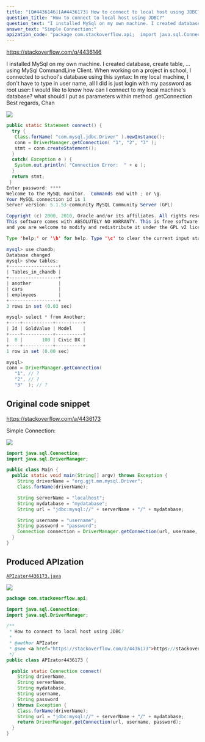 ```yaml
---
title: "[Q#4436146][A#4436173] How to connect to local host using JDBC?"
question_title: "How to connect to local host using JDBC?"
question_text: "I installed MySql on my own machine. I created database, create table, ... using MySql CommandLine Client. When working on a project in school, I connected to school's database using this syntax: In my local machine, I don't have to type in user name, all I did is just login with my password as root user: I would like to know how can I connect to my local machine's database? what should I put as parameters within method .getConnection Best regards, Chan"
answer_text: "Simple Connection:"
apization_code: "package com.stackoverflow.api;  import java.sql.Connection; import java.sql.DriverManager;  /**  * How to connect to local host using JDBC?  *  * @author APIzator  * @see <a href=\"https://stackoverflow.com/a/4436173\">https://stackoverflow.com/a/4436173</a>  */ public class APIzator4436173 {    public static Connection connect(     String driverName,     String serverName,     String mydatabase,     String username,     String password   ) throws Exception {     Class.forName(driverName);     String url = \"jdbc:mysql://\" + serverName + \"/\" + mydatabase;     return DriverManager.getConnection(url, username, password);   } }"
---
```


https://stackoverflow.com/q/4436146

I installed MySql on my own machine. I created database, create table, ... using MySql CommandLine Client. When working on a project in school, I connected to school&#x27;s database using this syntax:
In my local machine, I don&#x27;t have to type in user name, all I did is just login with my password as root user:
I would like to know how can I connect to my local machine&#x27;s database? what should I put as parameters within method .getConnection
Best regards,
Chan


<div class="code-logo"><img src="/stackoverflow.png" /></div>

```java
public static Statement connect() {
  try {
   Class.forName( "com.mysql.jdbc.Driver" ).newInstance();
   conn = DriverManager.getConnection( "1", "2", "3" );
   stmt = conn.createStatement();
  }
  catch( Exception e ) {
   System.out.println( "Connection Error:  " + e );
  }
  return stmt;
 }
Enter password: ****
Welcome to the MySQL monitor.  Commands end with ; or \g.
Your MySQL connection id is 1
Server version: 5.1.53-community MySQL Community Server (GPL)

Copyright (c) 2000, 2010, Oracle and/or its affiliates. All rights reserved.
This software comes with ABSOLUTELY NO WARRANTY. This is free software,
and you are welcome to modify and redistribute it under the GPL v2 license

Type 'help;' or '\h' for help. Type '\c' to clear the current input statement.

mysql> use chandb;
Database changed
mysql> show tables;
+------------------+
| Tables_in_chandb |
+------------------+
| another          |
| cars             |
| employees        |
+------------------+
3 rows in set (0.03 sec)

mysql> select * from Another;
+----+-----------+----------+
| Id | GoldValue | Model    |
+----+-----------+----------+
|  0 |       100 | Civic DX |
+----+-----------+----------+
1 row in set (0.00 sec)

mysql>
conn = DriverManager.getConnection( 
   "1", // ?
   "2", // ?
   "3"  ); // ?
```


## Original code snippet

https://stackoverflow.com/a/4436173

Simple Connection:

<div class="code-logo"><img src="/stackoverflow.png" /></div>

```java
import java.sql.Connection;
import java.sql.DriverManager;

public class Main {
  public static void main(String[] argv) throws Exception {
    String driverName = "org.gjt.mm.mysql.Driver";
    Class.forName(driverName);

    String serverName = "localhost";
    String mydatabase = "mydatabase";
    String url = "jdbc:mysql://" + serverName + "/" + mydatabase; 

    String username = "username";
    String password = "password";
    Connection connection = DriverManager.getConnection(url, username, password);
  }
}
```

## Produced APIzation

[`APIzator4436173.java`](https://github.com/pasqualesalza/apization-temp-data/raw/master/search/APIzator4436173.java)

<div class="code-logo"><img src="/apizator.png" /></div>

```java
package com.stackoverflow.api;

import java.sql.Connection;
import java.sql.DriverManager;

/**
 * How to connect to local host using JDBC?
 *
 * @author APIzator
 * @see <a href="https://stackoverflow.com/a/4436173">https://stackoverflow.com/a/4436173</a>
 */
public class APIzator4436173 {

  public static Connection connect(
    String driverName,
    String serverName,
    String mydatabase,
    String username,
    String password
  ) throws Exception {
    Class.forName(driverName);
    String url = "jdbc:mysql://" + serverName + "/" + mydatabase;
    return DriverManager.getConnection(url, username, password);
  }
}

```